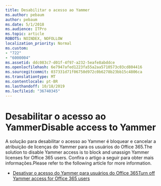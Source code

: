 ```yaml
---
title: Desabilitar o acesso ao Yammer
ms.author: pebaum
author: pebaum
ms.date: 5/1/2018
ms.audience: ITPro
ms.topic: article
ROBOTS: NOINDEX, NOFOLLOW
localization_priority: Normal
ms.custom:
- "722"
- "6000004"
ms.assetid: ddc083c7-d01f-4f97-a232-5eafe8abddce
ms.openlocfilehash: 6e7947afed1223fa55a2aa5710573c03cd804416
ms.sourcegitcommit: 037331d71f06750d972c0b6278b23bb15c4806ca
ms.translationtype: MT
ms.contentlocale: pt-BR
ms.lasthandoff: 10/18/2019
ms.locfileid: "36740345"
---
```

# <a name="disable-access-to-yammer"></a><span data-ttu-id="fa119-102">Desabilitar o acesso ao Yammer</span><span class="sxs-lookup"><span data-stu-id="fa119-102">Disable access to Yammer</span></span>

<span data-ttu-id="fa119-103">A solução para desabilitar o acesso ao Yammer é bloquear e cancelar a atribuição de licenças do Yammer para os usuários do Office 365.</span><span class="sxs-lookup"><span data-stu-id="fa119-103">The solution to disable Yammer access is to block and unassign Yammer licenses for Office 365 users.</span></span> <span data-ttu-id="fa119-104">Confira o artigo a seguir para obter mais informações.</span><span class="sxs-lookup"><span data-stu-id="fa119-104">Please refer to the following article for more information.</span></span>
  
- [<span data-ttu-id="fa119-105">Desativar o acesso do Yammer para usuários do Office 365</span><span class="sxs-lookup"><span data-stu-id="fa119-105">Turn off Yammer access for Office 365 users</span></span>](https://docs.microsoft.com/yammer/manage-yammer-users/turn-off-user-access)
